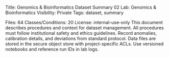 Title: Genomics & Bioinformatics Dataset Summary 02
Lab: Genomics & Bioinformatics
Visibility: Private
Tags: dataset, summary

Files: 64
Classes/Conditions: 20
License: internal-use-only
This document describes procedures and context for dataset management.
All procedures must follow institutional safety and ethics guidelines.
Record anomalies, calibration details, and deviations from standard protocol.
Data files are stored in the secure object store with project-specific ACLs.
Use versioned notebooks and reference run IDs in lab logs.
